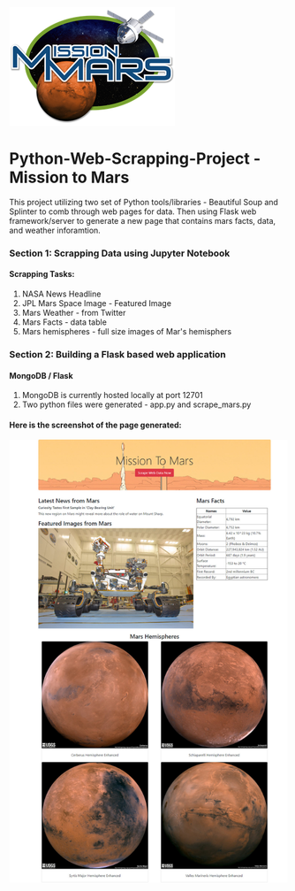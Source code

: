 ![banner](mission1.png)

# Python-Web-Scrapping-Project - Mission to Mars
This project utilizing two set of Python tools/libraries - Beautiful Soup and Splinter to comb through web pages for data. Then using Flask web framework/server to generate a new page that contains mars facts, data, and weather inforamtion.

### Section 1: Scrapping Data using Jupyter Notebook
#### Scrapping Tasks:
1. NASA News Headline
2. JPL Mars Space Image - Featured Image
3. Mars Weather - from Twitter
4. Mars Facts - data table
5. Mars hemispheres - full size images of Mar's hemisphers

### Section 2: Building a Flask based web application
#### MongoDB / Flask
1. MongoDB is currently hosted locally at port 12701
2. Two python files were generated - app.py and scrape_mars.py



#### Here is the screenshot of the page generated:

![screenshot](screenshot.jpg)


